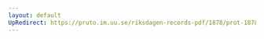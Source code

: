 ```yaml
---
layout: default
UpRedirect: https://pruto.im.uu.se/riksdagen-records-pdf/1878/prot-1878--fk--046/prot-1878--fk--046_019.pdf
---
```


